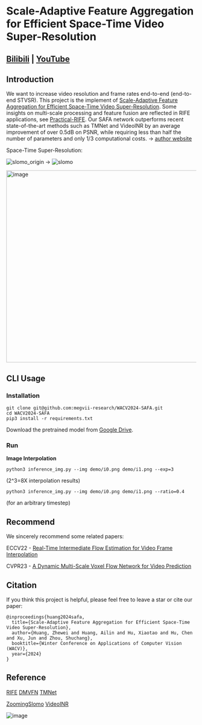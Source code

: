 # Scale-Adaptive Feature Aggregation for Efficient Space-Time Video Super-Resolution
## [Bilibili](https://www.bilibili.com/video/BV1X84y1R7Yw/) | [YouTube](https://youtu.be/rJyCT4C0FL4)
## Introduction
We want to increase video resolution and frame rates end-to-end (end-to-end STVSR). This project is the implement of [Scale-Adaptive Feature Aggregation for Efficient Space-Time Video Super-Resolution](http://arxiv.org/abs/2310.17294). Some insights on multi-scale processing and feature fusion are reflected in RIFE applications, see [Practical-RIFE](https://github.com/hzwer/Practical-RIFE). Our SAFA network outperforms recent state-of-the-art methods such as TMNet and VideoINR by an average improvement of over 0.5dB on PSNR, while requiring less than half the number of parameters and only 1/3 computational costs. -> [author website](https://github.com/hzwer)

Space-Time Super-Resolution: 

![slomo_origin](https://github.com/megvii-research/WACV2024-SAFA/assets/10103856/aa9710a8-4b23-4c14-adaa-d864431faebd) -> ![slomo](https://github.com/megvii-research/WACV2024-SAFA/assets/10103856/58728e32-ca3b-4cc2-8b8f-b68a7ff9e2ee)

<img width="510" alt="image" src="https://github.com/megvii-research/WACV2024-SAFA/assets/10103856/a243c9e2-243e-4ce6-a5c0-3739d98eb22c">

## CLI Usage

### Installation

```
git clone git@github.com:megvii-research/WACV2024-SAFA.git
cd WACV2024-SAFA
pip3 install -r requirements.txt
```

Download the pretrained model from [Google Drive](https://drive.google.com/file/d/1PCYRfKwMkymP0V5dmcmGwrKu0lU7xSZ0/view?usp=share_link).

### Run

**Image Interpolation**
```
python3 inference_img.py --img demo/i0.png demo/i1.png --exp=3
```
(2^3=8X interpolation results)

```
python3 inference_img.py --img demo/i0.png demo/i1.png --ratio=0.4
```
(for an arbitrary timestep)

## Recommend
We sincerely recommend some related papers:

ECCV22 - [Real-Time Intermediate Flow Estimation for Video Frame Interpolation](https://github.com/megvii-research/ECCV2022-RIFE)

CVPR23 - [A Dynamic Multi-Scale Voxel Flow Network for Video Prediction](https://huxiaotaostasy.github.io/DMVFN/)

## Citation
If you think this project is helpful, please feel free to leave a star or cite our paper:

```
@inproceedings{huang2024safa,
  title={Scale-Adaptive Feature Aggregation for Efficient Space-Time Video Super-Resolution},
  author={Huang, Zhewei and Huang, Ailin and Hu, Xiaotao and Hu, Chen and Xu, Jun and Zhou, Shuchang},
  booktitle={Winter Conference on Applications of Computer Vision (WACV)},
  year={2024}
}
```
## Reference

[RIFE](https://github.com/megvii-research/ECCV2022-RIFE)   [DMVFN](https://huxiaotaostasy.github.io/DMVFN/)   [TMNet](https://github.com/CS-GangXu/TMNet)

[ZoomingSlomo](https://github.com/Mukosame/Zooming-Slow-Mo-CVPR-2020)    [VideoINR](https://github.com/Picsart-AI-Research/VideoINR-Continuous-Space-Time-Super-Resolution)   

![image](https://github.com/megvii-research/WACV2024-SAFA/assets/10103856/d8b92072-bcf7-4d9d-bb27-26c07d85a154)

